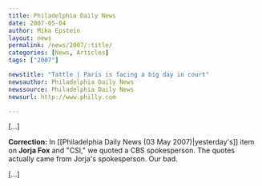 ```yaml
---
title: Philadelphia Daily News 
date: 2007-05-04
author: Mika Epstein
layout: news
permalink: /news/2007/:title/
categories: [News, Articles]
tags: ["2007"]

newstitle: "Tattle | Paris is facing a big day in court"
newsauthor: Philadelphia Daily News 
newssource: Philadelphia Daily News 
newsurl: http://www.philly.com 

---
```


[...]

**Correction:** In [[Philadelphia Daily News (03 May 2007)|yesterday's]] item on **Jorja Fox** and "CSI," we quoted a CBS spokesperson. The quotes actually came from Jorja's spokesperson. Our bad.

[...]